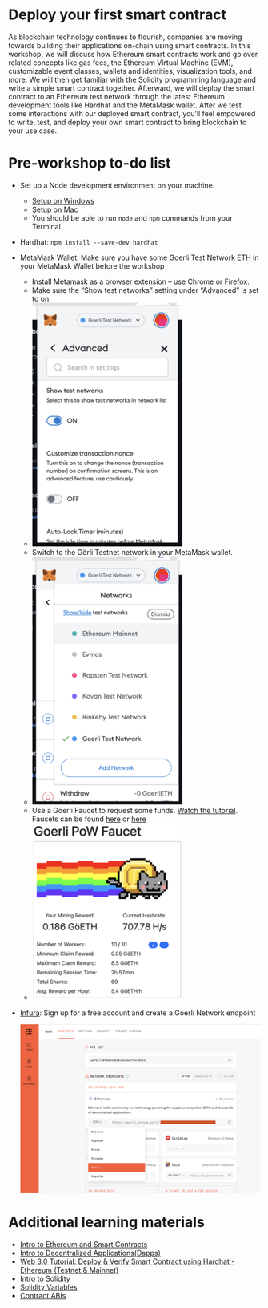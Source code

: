 # Deploy your first smart contract

As blockchain technology continues to flourish, companies are moving towards building their applications on-chain using smart contracts. In this workshop, we will discuss how Ethereum smart contracts work and go over related concepts like gas fees, the Ethereum Virtual Machine (EVM), customizable event classes, wallets and identities, visualization tools, and more. We will then get familiar with the Solidity programming language and write a simple smart contract together. Afterward, we will deploy the smart contract to an Ethereum test network through the latest Ethereum development tools like Hardhat and the MetaMask wallet. After we test some interactions with our deployed smart contract, you’ll feel empowered to write, test, and deploy your own smart contract to bring blockchain to your use case.

# Pre-workshop to-do list

- Set up a Node development environment on your machine. 
  * [Setup on Windows](https://docs.microsoft.com/en-us/windows/dev-environment/javascript/nodejs-on-windows)
  * [Setup on Mac](https://progate.com/docs/nodejs-env)
  * You should be able to run `node` and `npm` commands from your Terminal
- Hardhat: `npm install --save-dev hardhat`
- MetaMask Wallet: Make sure you have some Goerli Test Network ETH in your MetaMask Wallet before the workshop
  * Install Metamask as a browser extension – use Chrome or Firefox. 
  * Make sure the “Show test networks” setting under “Advanced” is set to on.  
  * <img src="screenshots/showTestNetworks.png" width="300">
  * Switch to the Görli Testnet network in your MetaMask wallet. 
  * <img src="screenshots/testNetworks.png" width="300">
  * Use a Goerli Faucet to request some funds. [Watch the tutorial](https://www.youtube.com/watch?v=nsAuqfAQCag). Faucets can be found [here](https://goerli-faucet.mudit.blog/) or [here](https://goerli-faucet.pk910.de/)
  * <img src="screenshots/goerliPowFaucet.png" width="300">
- [Infura](https://infura.io/login): Sign up for a free account and create a Goerli Network endpoint
  
  <img src="screenshots/infura.png" width="800">


# Additional learning materials
- [Intro to Ethereum and Smart Contracts](https://ethereum.org/en/developers/docs/intro-to-ethereum/)
- [Intro to Decentralized Applications(Dapps)](https://ethereum.org/en/developers/docs/dapps/)
- [Web 3.0 Tutorial: Deploy & Verify Smart Contract using Hardhat - Ethereum (Testnet & Mainnet)](https://www.youtube.com/watch?v=0cIkcFspdaE)
- [Intro to Solidity](https://www.geeksforgeeks.org/introduction-to-solidity/)
- [Solidity Variables](https://www.tutorialspoint.com/solidity/solidity_variables.htm)
- [Contract ABIs](https://docs.soliditylang.org/en/v0.5.3/abi-spec.html)


